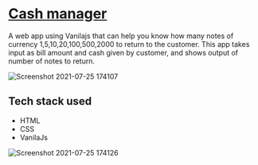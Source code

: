 # [Cash manager](https://elastic-morse-c51461.netlify.app/)

 A web app using Vanilajs that can help you know how many notes of currency 1,5,10,20,100,500,2000 to return to the customer. This app takes input as bill amount and cash given by customer, and shows output of number of notes to return.

![Screenshot 2021-07-25 174107](https://user-images.githubusercontent.com/84632214/126898474-e66ba7b6-9a7c-4626-81b1-d865297d83fb.png)


## Tech stack used
 - HTML
 - CSS
 - VanilaJs


![Screenshot 2021-07-25 174126](https://user-images.githubusercontent.com/84632214/126898484-0e4ed026-4c8b-4a12-9188-b05e5bcdfb9d.png)

